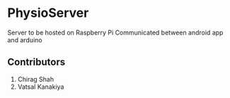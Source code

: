 # PhysioServer
Server to be hosted on Raspberry Pi
Communicated between android app and arduino

## Contributors
1. Chirag Shah
2. Vatsal Kanakiya



